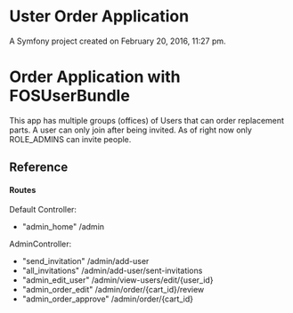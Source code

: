 Uster Order Application
=======================

A Symfony project created on February 20, 2016, 11:27 pm.

# Order Application with FOSUserBundle

 This app has multiple groups (offices) of Users that can order replacement parts. A user can only join after being invited. As of right now only ROLE_ADMINS can invite people.

## Reference

#### Routes

Default Controller:

- "admin_home" /admin

AdminController:

- "send_invitation" /admin/add-user
- "all_invitations" /admin/add-user/sent-invitations
- "admin_edit_user" /admin/view-users/edit/{user_id}
- "admin_order_edit" /admin/order/{cart_id}/review
- "admin_order_approve" /admin/order/{cart_id}
